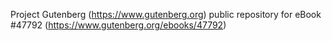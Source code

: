 Project Gutenberg (https://www.gutenberg.org) public repository for eBook #47792 (https://www.gutenberg.org/ebooks/47792)
